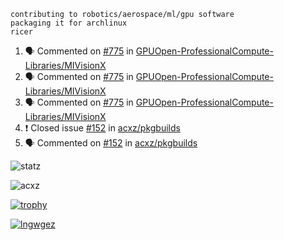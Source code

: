 ```
contributing to robotics/aerospace/ml/gpu software
packaging it for archlinux
ricer
```

<!--START_SECTION:activity-->
1. 🗣 Commented on [#775](https://github.com/GPUOpen-ProfessionalCompute-Libraries/MIVisionX/issues/775) in [GPUOpen-ProfessionalCompute-Libraries/MIVisionX](https://github.com/GPUOpen-ProfessionalCompute-Libraries/MIVisionX)
2. 🗣 Commented on [#775](https://github.com/GPUOpen-ProfessionalCompute-Libraries/MIVisionX/issues/775) in [GPUOpen-ProfessionalCompute-Libraries/MIVisionX](https://github.com/GPUOpen-ProfessionalCompute-Libraries/MIVisionX)
3. 🗣 Commented on [#775](https://github.com/GPUOpen-ProfessionalCompute-Libraries/MIVisionX/issues/775) in [GPUOpen-ProfessionalCompute-Libraries/MIVisionX](https://github.com/GPUOpen-ProfessionalCompute-Libraries/MIVisionX)
4. ❗️ Closed issue [#152](https://github.com/acxz/pkgbuilds/issues/152) in [acxz/pkgbuilds](https://github.com/acxz/pkgbuilds)
5. 🗣 Commented on [#152](https://github.com/acxz/pkgbuilds/issues/152) in [acxz/pkgbuilds](https://github.com/acxz/pkgbuilds)
<!--END_SECTION:activity-->


![statz](https://github-readme-stats.vercel.app/api?username=acxz&include_all_commits=true&show_icons=true)

<p><img align="center" src="https://github-readme-streak-stats.herokuapp.com/?user=acxz&" alt="acxz" /></p>

[![trophy](https://github-profile-trophy.vercel.app/?username=acxz)](https://github.com/ryo-ma/github-profile-trophy)

[![lngwgez](https://github-readme-stats.vercel.app/api/top-langs/?username=acxz&layout=compact)](https://github.com/acxz/github-readme-stats)
